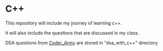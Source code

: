 # C++
This repository will include my journey of learning c++.

It will also include the questions that are discussed in my class.

DSA questions from [Coder_Army](https://www.youtube.com/playlist?list=PLQEaRBV9gAFvh2mVVhsph6OiemIHtp3r-) are stored in "dsa_with_c++" directory